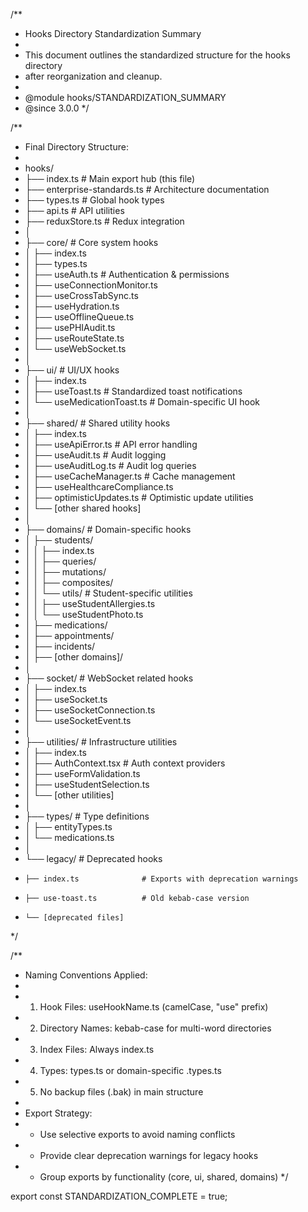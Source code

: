 /**
 * Hooks Directory Standardization Summary
 *
 * This document outlines the standardized structure for the hooks directory
 * after reorganization and cleanup.
 *
 * @module hooks/STANDARDIZATION_SUMMARY
 * @since 3.0.0
 */

/**
 * Final Directory Structure:
 * 
 * hooks/
 * ├── index.ts                    # Main export hub (this file)
 * ├── enterprise-standards.ts     # Architecture documentation
 * ├── types.ts                    # Global hook types
 * ├── api.ts                     # API utilities
 * ├── reduxStore.ts              # Redux integration
 * │
 * ├── core/                      # Core system hooks
 * │   ├── index.ts
 * │   ├── types.ts
 * │   ├── useAuth.ts             # Authentication & permissions
 * │   ├── useConnectionMonitor.ts
 * │   ├── useCrossTabSync.ts
 * │   ├── useHydration.ts
 * │   ├── useOfflineQueue.ts
 * │   ├── usePHIAudit.ts
 * │   ├── useRouteState.ts
 * │   └── useWebSocket.ts
 * │
 * ├── ui/                        # UI/UX hooks
 * │   ├── index.ts
 * │   ├── useToast.ts           # Standardized toast notifications
 * │   └── useMedicationToast.ts # Domain-specific UI hook
 * │
 * ├── shared/                    # Shared utility hooks
 * │   ├── index.ts
 * │   ├── useApiError.ts        # API error handling
 * │   ├── useAudit.ts          # Audit logging
 * │   ├── useAuditLog.ts       # Audit log queries
 * │   ├── useCacheManager.ts   # Cache management
 * │   ├── useHealthcareCompliance.ts
 * │   ├── optimisticUpdates.ts # Optimistic update utilities
 * │   └── [other shared hooks]
 * │
 * ├── domains/                  # Domain-specific hooks
 * │   ├── students/
 * │   │   ├── index.ts
 * │   │   ├── queries/
 * │   │   ├── mutations/
 * │   │   ├── composites/
 * │   │   └── utils/           # Student-specific utilities
 * │   │       ├── useStudentAllergies.ts
 * │   │       └── useStudentPhoto.ts
 * │   ├── medications/
 * │   ├── appointments/
 * │   ├── incidents/
 * │   ├── [other domains]/
 * │
 * ├── socket/                   # WebSocket related hooks
 * │   ├── index.ts
 * │   ├── useSocket.ts
 * │   ├── useSocketConnection.ts
 * │   └── useSocketEvent.ts
 * │
 * ├── utilities/                # Infrastructure utilities
 * │   ├── index.ts
 * │   ├── AuthContext.tsx      # Auth context providers
 * │   ├── useFormValidation.ts
 * │   ├── useStudentSelection.ts
 * │   └── [other utilities]
 * │
 * ├── types/                    # Type definitions
 * │   ├── entityTypes.ts
 * │   └── medications.ts
 * │
 * └── legacy/                   # Deprecated hooks
 *     ├── index.ts              # Exports with deprecation warnings
 *     ├── use-toast.ts          # Old kebab-case version
 *     └── [deprecated files]
 */

/**
 * Naming Conventions Applied:
 * 
 * 1. Hook Files: useHookName.ts (camelCase, "use" prefix)
 * 2. Directory Names: kebab-case for multi-word directories
 * 3. Index Files: Always index.ts
 * 4. Types: types.ts or domain-specific .types.ts
 * 5. No backup files (.bak) in main structure
 * 
 * Export Strategy:
 * - Use selective exports to avoid naming conflicts
 * - Provide clear deprecation warnings for legacy hooks
 * - Group exports by functionality (core, ui, shared, domains)
 */

export const STANDARDIZATION_COMPLETE = true;